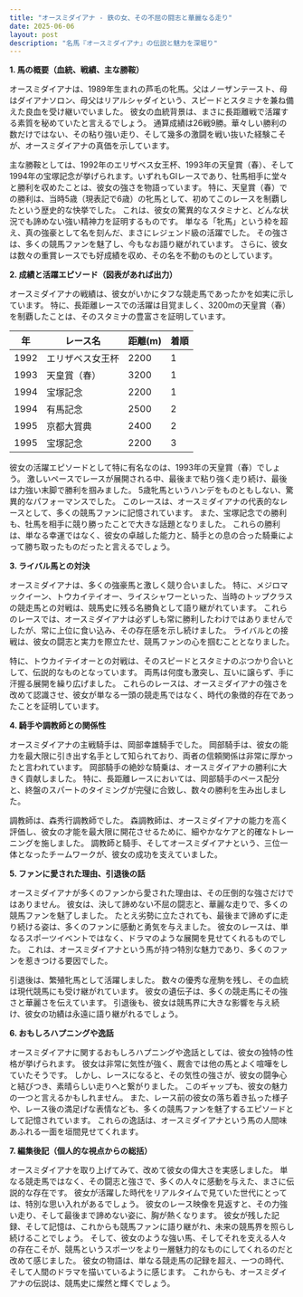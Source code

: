 ```yaml
---
title: "オースミダイアナ - 鉄の女、その不屈の闘志と華麗なる走り"
date: 2025-06-06
layout: post
description: "名馬『オースミダイアナ』の伝説と魅力を深堀り"
---
```


**1. 馬の概要（血統、戦績、主な勝鞍）**

オースミダイアナは、1989年生まれの芦毛の牝馬。父はノーザンテースト、母はダイアナソロン、母父はリアルシャダイという、スピードとスタミナを兼ね備えた良血を受け継いでいました。  彼女の血統背景は、まさに長距離戦で活躍する素質を秘めていたと言えるでしょう。  通算成績は26戦9勝。華々しい勝利の数だけではない、その粘り強い走り、そして幾多の激闘を戦い抜いた経験こそが、オースミダイアナの真価を示しています。

主な勝鞍としては、1992年のエリザベス女王杯、1993年の天皇賞（春）、そして1994年の宝塚記念が挙げられます。いずれもGIレースであり、牡馬相手に堂々と勝利を収めたことは、彼女の強さを物語っています。  特に、天皇賞（春）での勝利は、当時5歳（現表記で6歳）の牝馬として、初めてこのレースを制覇したという歴史的な快挙でした。  これは、彼女の驚異的なスタミナと、どんな状況でも諦めない強い精神力を証明するものです。  単なる「牝馬」という枠を超え、真の強豪として名を刻んだ、まさにレジェンド級の活躍でした。  その強さは、多くの競馬ファンを魅了し、今もなお語り継がれています。  さらに、彼女は数々の重賞レースでも好成績を収め、その名を不動のものとしています。


**2. 成績と活躍エピソード（図表があれば出力）**

オースミダイアナの戦績は、彼女がいかにタフな競走馬であったかを如実に示しています。  特に、長距離レースでの活躍は目覚ましく、3200mの天皇賞（春）を制覇したことは、そのスタミナの豊富さを証明しています。

| 年 | レース名           | 距離(m) | 着順 |
|---|--------------------|----------|-------|
| 1992 | エリザベス女王杯     | 2200     | 1     |
| 1993 | 天皇賞（春）         | 3200     | 1     |
| 1994 | 宝塚記念           | 2200     | 1     |
| 1994 | 有馬記念           | 2500     | 2     |
| 1995 | 京都大賞典         | 2400     | 2     |
| 1995 | 宝塚記念           | 2200     | 3     |


彼女の活躍エピソードとして特に有名なのは、1993年の天皇賞（春）でしょう。  激しいペースでレースが展開される中、最後まで粘り強く走り続け、最後は力強い末脚で勝利を掴みました。  5歳牝馬というハンデをものともしない、驚異的なパフォーマンスでした。  このレースは、オースミダイアナの代表的なレースとして、多くの競馬ファンに記憶されています。  また、宝塚記念での勝利も、牡馬を相手に競り勝ったことで大きな話題となりました。  これらの勝利は、単なる幸運ではなく、彼女の卓越した能力と、騎手との息の合った騎乗によって勝ち取ったものだったと言えるでしょう。


**3. ライバル馬との対決**

オースミダイアナは、多くの強豪馬と激しく競り合いました。  特に、メジロマックイーン、トウカイテイオー、ライスシャワーといった、当時のトップクラスの競走馬との対戦は、競馬史に残る名勝負として語り継がれています。  これらのレースでは、オースミダイアナは必ずしも常に勝利したわけではありませんでしたが、常に上位に食い込み、その存在感を示し続けました。  ライバルとの接戦は、彼女の闘志と実力を際立たせ、競馬ファンの心を掴むこととなりました。

特に、トウカイテイオーとの対戦は、そのスピードとスタミナのぶつかり合いとして、伝説的なものとなっています。  両馬は何度も激突し、互いに譲らず、手に汗握る展開を繰り広げました。  これらのレースは、オースミダイアナの強さを改めて認識させ、彼女が単なる一頭の競走馬ではなく、時代の象徴的存在であったことを証明しています。


**4. 騎手や調教師との関係性**

オースミダイアナの主戦騎手は、岡部幸雄騎手でした。  岡部騎手は、彼女の能力を最大限に引き出す名手として知られており、両者の信頼関係は非常に厚かったと言われています。  岡部騎手の絶妙な騎乗は、オースミダイアナの勝利に大きく貢献しました。  特に、長距離レースにおいては、岡部騎手のペース配分と、終盤のスパートのタイミングが完璧に合致し、数々の勝利を生み出しました。

調教師は、森秀行調教師でした。  森調教師は、オースミダイアナの能力を高く評価し、彼女の才能を最大限に開花させるために、細やかなケアと的確なトレーニングを施しました。  調教師と騎手、そしてオースミダイアナという、三位一体となったチームワークが、彼女の成功を支えていました。


**5. ファンに愛された理由、引退後の話**

オースミダイアナが多くのファンから愛された理由は、その圧倒的な強さだけではありません。  彼女は、決して諦めない不屈の闘志と、華麗な走りで、多くの競馬ファンを魅了しました。  たとえ劣勢に立たされても、最後まで諦めずに走り続ける姿は、多くのファンに感動と勇気を与えました。  彼女のレースは、単なるスポーツイベントではなく、ドラマのような展開を見せてくれるものでした。  これは、オースミダイアナという馬が持つ特別な魅力であり、多くのファンを惹きつける要因でした。

引退後は、繁殖牝馬として活躍しました。  数々の優秀な産駒を残し、その血統は現代競馬にも受け継がれています。  彼女の遺伝子は、多くの競走馬にその強さと華麗さを伝えています。  引退後も、彼女は競馬界に大きな影響を与え続け、彼女の功績は永遠に語り継がれるでしょう。


**6. おもしろハプニングや逸話**

オースミダイアナに関するおもしろハプニングや逸話としては、彼女の独特の性格が挙げられます。  彼女は非常に気性が強く、厩舎では他の馬とよく喧嘩をしていたそうです。  しかし、レースになると、その気性の強さが、彼女の闘争心と結びつき、素晴らしい走りへと繋がりました。  このギャップも、彼女の魅力の一つと言えるかもしれません。  また、レース前の彼女の落ち着き払った様子や、レース後の満足げな表情なども、多くの競馬ファンを魅了するエピソードとして記憶されています。  これらの逸話は、オースミダイアナという馬の人間味あふれる一面を垣間見せてくれます。


**7. 編集後記（個人的な視点からの総括）**

オースミダイアナを取り上げてみて、改めて彼女の偉大さを実感しました。  単なる競走馬ではなく、その闘志と強さで、多くの人々に感動を与えた、まさに伝説的な存在です。  彼女が活躍した時代をリアルタイムで見ていた世代にとっては、特別な思い入れがあるでしょう。  彼女のレース映像を見返すと、その力強い走り、そして最後まで諦めない姿に、胸が熱くなります。  彼女が残した記録、そして記憶は、これからも競馬ファンに語り継がれ、未来の競馬界を照らし続けることでしょう。  そして、彼女のような強い馬、そしてそれを支える人々の存在こそが、競馬というスポーツをより一層魅力的なものにしてくれるのだと改めて感じました。  彼女の物語は、単なる競走馬の記録を超え、一つの時代、そして人間のドラマを描いているように感じます。  これからも、オースミダイアナの伝説は、競馬史に燦然と輝くでしょう。

